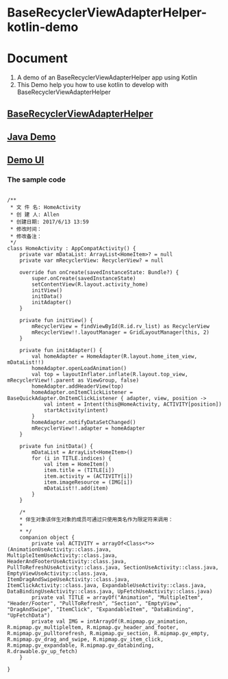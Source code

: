 # BaseRecyclerViewAdapterHelper-kotlin-demo

# Document


1. A demo of an BaseRecyclerViewAdapterHelper  app using Kotlin
2. This Demo help you how to use kotlin to develop with BaseRecyclerViewAdapterHelper

## [BaseRecyclerViewAdapterHelper](https://github.com/CymChad/BaseRecyclerViewAdapterHelper)
## [Java Demo](https://github.com/CymChad/BaseRecyclerViewAdapterHelper/tree/master/app)

## [Demo UI](https://github.com/CymChad/BaseRecyclerViewAdapterHelper/issues/694)



### The sample code
``` stylus

/**
 * 文 件 名: HomeActivity
 * 创 建 人: Allen
 * 创建日期: 2017/6/13 13:59
 * 修改时间：
 * 修改备注：
 */
class HomeActivity : AppCompatActivity() {
    private var mDataList: ArrayList<HomeItem>? = null
    private var mRecyclerView: RecyclerView? = null

    override fun onCreate(savedInstanceState: Bundle?) {
        super.onCreate(savedInstanceState)
        setContentView(R.layout.activity_home)
        initView()
        initData()
        initAdapter()
    }

    private fun initView() {
        mRecyclerView = findViewById(R.id.rv_list) as RecyclerView
        mRecyclerView!!.layoutManager = GridLayoutManager(this, 2)
    }

    private fun initAdapter() {
        val homeAdapter = HomeAdapter(R.layout.home_item_view, mDataList!!)
        homeAdapter.openLoadAnimation()
        val top = layoutInflater.inflate(R.layout.top_view, mRecyclerView!!.parent as ViewGroup, false)
        homeAdapter.addHeaderView(top)
        homeAdapter.onItemClickListener = BaseQuickAdapter.OnItemClickListener { adapter, view, position ->
            val intent = Intent(this@HomeActivity, ACTIVITY[position])
            startActivity(intent)
        }
        homeAdapter.notifyDataSetChanged()
        mRecyclerView!!.adapter = homeAdapter
    }

    private fun initData() {
        mDataList = ArrayList<HomeItem>()
        for (i in TITLE.indices) {
            val item = HomeItem()
            item.title = (TITLE[i])
            item.activity = (ACTIVITY[i])
            item.imageResource = (IMG[i])
            mDataList!!.add(item)
        }
    }

    /*
    * 伴生对象该伴⽣对象的成员可通过只使⽤类名作为限定符来调⽤：
    *
    * */
    companion object {
        private val ACTIVITY = arrayOf<Class<*>>(AnimationUseActivity::class.java, MultipleItemUseActivity::class.java, HeaderAndFooterUseActivity::class.java, PullToRefreshUseActivity::class.java, SectionUseActivity::class.java, EmptyViewUseActivity::class.java, ItemDragAndSwipeUseActivity::class.java, ItemClickActivity::class.java, ExpandableUseActivity::class.java, DataBindingUseActivity::class.java, UpFetchUseActivity::class.java)
        private val TITLE = arrayOf("Animation", "MultipleItem", "Header/Footer", "PullToRefresh", "Section", "EmptyView", "DragAndSwipe", "ItemClick", "ExpandableItem", "DataBinding", "UpFetchData")
        private val IMG = intArrayOf(R.mipmap.gv_animation, R.mipmap.gv_multipleltem, R.mipmap.gv_header_and_footer, R.mipmap.gv_pulltorefresh, R.mipmap.gv_section, R.mipmap.gv_empty, R.mipmap.gv_drag_and_swipe, R.mipmap.gv_item_click, R.mipmap.gv_expandable, R.mipmap.gv_databinding, R.drawable.gv_up_fetch)
    }

}
```






